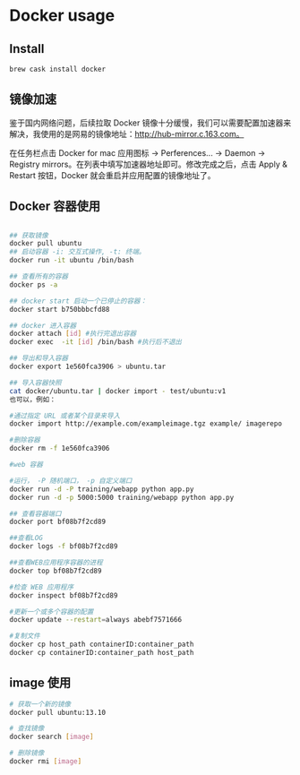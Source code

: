 # Docker usage

## Install

```bash
brew cask install docker
```

## 镜像加速

鉴于国内网络问题，后续拉取 Docker 镜像十分缓慢，我们可以需要配置加速器来解决，我使用的是网易的镜像地址：http://hub-mirror.c.163.com。

在任务栏点击 Docker for mac 应用图标 -> Perferences... -> Daemon -> Registry mirrors。在列表中填写加速器地址即可。修改完成之后，点击 Apply & Restart 按钮，Docker 就会重启并应用配置的镜像地址了。

## Docker 容器使用

```bash

## 获取镜像
docker pull ubuntu
## 启动容器 -i: 交互式操作, -t: 终端。
docker run -it ubuntu /bin/bash

## 查看所有的容器
docker ps -a

## docker start 启动一个已停止的容器：
docker start b750bbbcfd88

## docker 进入容器
docker attach [id] #执行完退出容器
docker exec  -it [id] /bin/bash #执行后不退出

## 导出和导入容器
docker export 1e560fca3906 > ubuntu.tar

## 导入容器快照
cat docker/ubuntu.tar | docker import - test/ubuntu:v1
也可以，例如：

#通过指定 URL 或者某个目录来导入
docker import http://example.com/exampleimage.tgz example/ imagerepo

#删除容器
docker rm -f 1e560fca3906

#web 容器

#运行， -P 随机端口， -p 自定义端口
docker run -d -P training/webapp python app.py
docker run -d -p 5000:5000 training/webapp python app.py

## 查看容器端口
docker port bf08b7f2cd89

##查看LOG
docker logs -f bf08b7f2cd89

##查看WEB应用程序容器的进程
docker top bf08b7f2cd89

#检查 WEB 应用程序
docker inspect bf08b7f2cd89

#更新一个或多个容器的配置
docker update --restart=always abebf7571666

#复制文件
docker cp host_path containerID:container_path
docker cp containerID:container_path host_path

```

## image 使用

```bash
# 获取一个新的镜像
docker pull ubuntu:13.10

# 查找镜像
docker search [image]

# 删除镜像
docker rmi [image]
```
